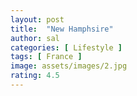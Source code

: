 ```yaml
---
layout: post
title:  "New Hamphsire"
author: sal
categories: [ Lifestyle ]
tags: [ France ]
image: assets/images/2.jpg
rating: 4.5
---
```

